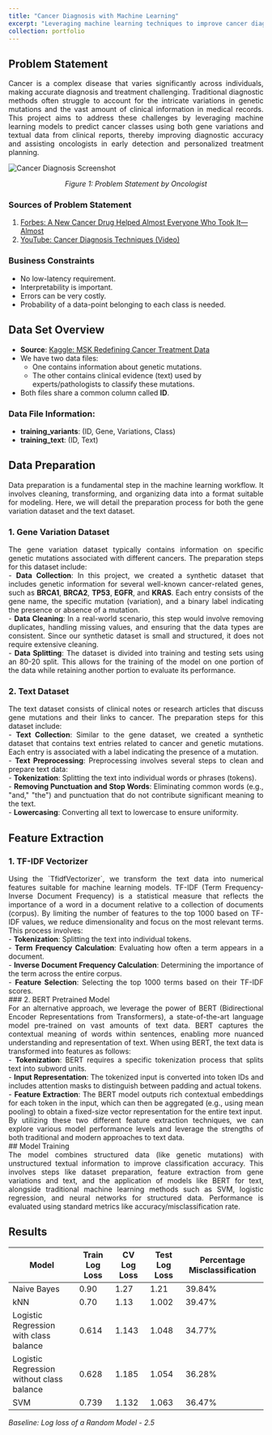 ```yaml
---
title: "Cancer Diagnosis with Machine Learning"
excerpt: "Leveraging machine learning techniques to improve cancer diagnosis accuracy." 
collection: portfolio
---
```


## Problem Statement
<div style="text-align: justify;">
Cancer is a complex disease that varies significantly across individuals, making accurate diagnosis and treatment challenging. Traditional diagnostic methods often struggle to account for the intricate variations in genetic mutations and the vast amount of clinical information in medical records. This project aims to address these challenges by leveraging machine learning models to predict cancer classes using both gene variations and textual data from clinical reports, thereby improving diagnostic accuracy and assisting oncologists in early detection and personalized treatment planning.
</div>

![Cancer Diagnosis Screenshot]({{site.baseurl}}/images/1.png)
<p align="center"><em>Figure 1: Problem Statement by Oncologist</em></p>

### Sources of Problem Statement

1. [Forbes: A New Cancer Drug Helped Almost Everyone Who Took It—Almost](https://www.forbes.com/sites/matthewherper/2017/06/03/a-new-cancer-drug-helped-almost-everyone-who-took-it-almost-heres-what-it-teaches-us/#2a44ee2f6b25)
2. [YouTube: Cancer Diagnosis Techniques (Video)](https://www.youtube.com/watch?v=qxXRKVompI8)

### Business Constraints
* No low-latency requirement.
* Interpretability is important.
* Errors can be very costly.
* Probability of a data-point belonging to each class is needed.

## Data Set Overview

- **Source**: [Kaggle: MSK Redefining Cancer Treatment Data](https://www.kaggle.com/c/msk-redefining-cancer-treatment/data)
- We have two data files:
  - One contains information about genetic mutations.
  - The other contains clinical evidence (text) used by experts/pathologists to classify these mutations.
- Both files share a common column called **ID**.

### Data File Information:
- **training_variants**: (ID, Gene, Variations, Class)
- **training_text**: (ID, Text)

## Data Preparation
<div style="text-align: justify;">
Data preparation is a fundamental step in the machine learning workflow. It involves cleaning, transforming, and organizing data into a format suitable for modeling. Here, we will detail the preparation process for both the gene variation dataset and the text dataset.
</div>

### 1. Gene Variation Dataset
<div style="text-align: justify;">
The gene variation dataset typically contains information on specific genetic mutations associated with different cancers. The preparation steps for this dataset include:
</div>
<div style="text-align: justify;">
- <strong>Data Collection</strong>: In this project, we created a synthetic dataset that includes genetic information for several well-known cancer-related genes, such as <strong>BRCA1</strong>, <strong>BRCA2</strong>, <strong>TP53</strong>, <strong>EGFR</strong>, and <strong>KRAS</strong>. Each entry consists of the gene name, the specific mutation (variation), and a binary label indicating the presence or absence of a mutation.
</div>
<div style="text-align: justify;">
- <strong>Data Cleaning</strong>: In a real-world scenario, this step would involve removing duplicates, handling missing values, and ensuring that the data types are consistent. Since our synthetic dataset is small and structured, it does not require extensive cleaning.
</div>
<div style="text-align: justify;">
- <strong>Data Splitting</strong>: The dataset is divided into training and testing sets using an 80-20 split. This allows for the training of the model on one portion of the data while retaining another portion to evaluate its performance.
</div>

### 2. Text Dataset
<div style="text-align: justify;">
The text dataset consists of clinical notes or research articles that discuss gene mutations and their links to cancer. The preparation steps for this dataset include:
</div>
<div style="text-align: justify;">
- <strong>Text Collection</strong>: Similar to the gene dataset, we created a synthetic dataset that contains text entries related to cancer and genetic mutations. Each entry is associated with a label indicating the presence of a mutation.
</div>
<div style="text-align: justify;">
- <strong>Text Preprocessing</strong>: Preprocessing involves several steps to clean and prepare text data:
</div>
<div style="text-align: justify;">
  - <strong>Tokenization</strong>: Splitting the text into individual words or phrases (tokens).
</div>
<div style="text-align: justify;">
  - <strong>Removing Punctuation and Stop Words</strong>: Eliminating common words (e.g., "and," "the") and punctuation that do not contribute significant meaning to the text.
  </div>
<div style="text-align: justify;">
  - <strong>Lowercasing</strong>: Converting all text to lowercase to ensure uniformity.
</div>

## Feature Extraction

### 1. TF-IDF Vectorizer
<div style="text-align: justify;">
Using the `TfidfVectorizer`, we transform the text data into numerical features suitable for machine learning models. TF-IDF (Term Frequency-Inverse Document Frequency) is a statistical measure that reflects the importance of a word in a document relative to a collection of documents (corpus). By limiting the number of features to the top 1000 based on TF-IDF values, we reduce dimensionality and focus on the most relevant terms. This process involves:
</div>
<div style="text-align: justify;">
- <strong>Tokenization</strong>: Splitting the text into individual tokens.
</div>
<div style="text-align: justify;">
- <strong>Term Frequency Calculation</strong>: Evaluating how often a term appears in a document.
</div>
<div style="text-align: justify;">
- <strong>Inverse Document Frequency Calculation</strong>: Determining the importance of the term across the entire corpus.
</div>
<div style="text-align: justify;">
- <strong>Feature Selection</strong>: Selecting the top 1000 terms based on their TF-IDF scores.
</div>
### 2. BERT Pretrained Model
<div style="text-align: justify;">
For an alternative approach, we leverage the power of BERT (Bidirectional Encoder Representations from Transformers), a state-of-the-art language model pre-trained on vast amounts of text data. BERT captures the contextual meaning of words within sentences, enabling more nuanced understanding and representation of text. When using BERT, the text data is transformed into features as follows:
</div>
<div style="text-align: justify;">
- <strong>Tokenization</strong>: BERT requires a specific tokenization process that splits text into subword units.
</div>
<div style="text-align: justify;">
- <strong>Input Representation</strong>: The tokenized input is converted into token IDs and includes attention masks to distinguish between padding and actual tokens.
</div>
<div style="text-align: justify;">
- <strong>Feature Extraction</strong>: The BERT model outputs rich contextual embeddings for each token in the input, which can then be aggregated (e.g., using mean pooling) to obtain a fixed-size vector representation for the entire text input.
</div>
<div style="text-align: justify;">
By utilizing these two different feature extraction techniques, we can explore various model performance levels and leverage the strengths of both traditional and modern approaches to text data.
</div>
## Model Training
<div style="text-align: justify;">
The model combines structured data (like genetic mutations) with unstructured textual information to improve classification accuracy. This involves steps like dataset preparation, feature extraction from gene variations and text, and the application of models like BERT for text, alongside traditional machine learning methods such as SVM, logistic regression, and neural networks for structured data. Performance is evaluated using standard metrics like accuracy/misclassification rate.
</div>

## Results
 
| Model                                                 | Train Log Loss | CV Log Loss | Test Log Loss | Percentage Misclassification |
|-------------------------------------------------------|----------------|-------------|---------------|------------------------------|
| Naive Bayes                                          | 0.90           | 1.27        | 1.21          | 39.84%                       |
| kNN                                                  | 0.70           | 1.13        | 1.002         | 39.47%                       |
| Logistic Regression with class balance                | 0.614          | 1.143       | 1.048         | 34.77%                       |
| Logistic Regression without class balance             | 0.628          | 1.185       | 1.054         | 36.28%                       |
| SVM                                                  | 0.739          | 1.132       | 1.063         | 36.47%                       |

*Baseline: Log loss of a Random Model - 2.5*
